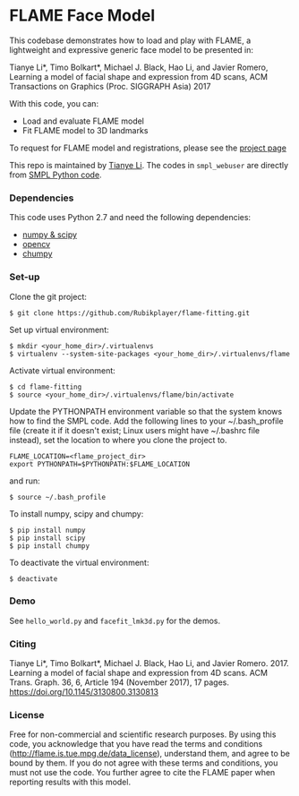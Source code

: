 # FLAME Face Model

This codebase demonstrates how to load and play with FLAME, a lightweight and expressive generic face model to be presented in:

Tianye Li*, Timo Bolkart*, Michael J. Black, Hao Li, and Javier Romero, Learning a model of facial shape and expression from 4D scans, ACM Transactions on Graphics (Proc. SIGGRAPH Asia) 2017

With this code, you can:
 * Load and evaluate FLAME model
 * Fit FLAME model to 3D landmarks

To request for FLAME model and registrations, please see the [project page](http://flame.is.tue.mpg.de)

This repo is maintained by [Tianye Li](https://sites.google.com/site/tianyefocus/). The codes in `smpl_webuser` are directly from [SMPL Python code](http://smpl.is.tue.mpg.de/).

### Dependencies

This code uses Python 2.7 and need the following dependencies:

- [numpy & scipy](http://www.scipy.org/scipylib/download.html)
- [opencv](http://opencv.org/)
- [chumpy](https://github.com/mattloper/chumpy)

### Set-up

Clone the git project:
```
$ git clone https://github.com/Rubikplayer/flame-fitting.git
```

Set up virtual environment:
```
$ mkdir <your_home_dir>/.virtualenvs
$ virtualenv --system-site-packages <your_home_dir>/.virtualenvs/flame
```

Activate virtual environment:
```
$ cd flame-fitting
$ source <your_home_dir>/.virtualenvs/flame/bin/activate
```

Update the PYTHONPATH environment variable so that the system knows how to find the SMPL code. Add the following lines to your ~/.bash_profile file (create it if it doesn't exist; Linux users might have ~/.bashrc file instead), set the location to where you clone the project to.
```
FLAME_LOCATION=<flame_project_dir>
export PYTHONPATH=$PYTHONPATH:$FLAME_LOCATION
```

and run:
```
$ source ~/.bash_profile
```

To install numpy, scipy and chumpy:
```
$ pip install numpy
$ pip install scipy
$ pip install chumpy
```
To deactivate the virtual environment:
```
$ deactivate
```

### Demo

See `hello_world.py` and `facefit_lmk3d.py` for the demos.

### Citing

Tianye Li*, Timo Bolkart*, Michael J. Black, Hao Li, and Javier Romero. 2017. Learning a model of facial shape and expression from 4D scans. ACM Trans. Graph. 36, 6, Article 194 (November 2017), 17 pages. https://doi.org/10.1145/3130800.3130813

### License

Free for non-commercial and scientific research purposes. By using this code, you acknowledge that you have read the terms and conditions (http://flame.is.tue.mpg.de/data_license), understand them, and agree to be bound by them. If you do not agree with these terms and conditions, you must not use the code. You further agree to cite the FLAME paper when reporting results with this model.
